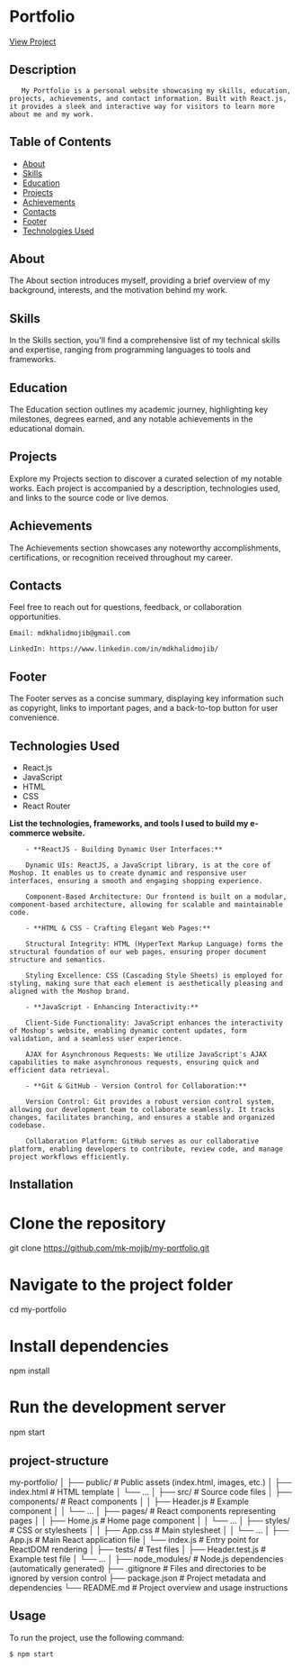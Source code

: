 # Portfolio 

[View Project](https://mk-mojib.github.io/my-portfolio/)

## Description
       My Portfolio is a personal website showcasing my skills, education, projects, achievements, and contact information. Built with React.js, it provides a sleek and interactive way for visitors to learn more about me and my work.
## Table of Contents

- [About](#about)
- [Skills](#skills)
- [Education](#education)
- [Projects](#projects)
- [Achievements](#achievements)
- [Contacts](#contacts)
- [Footer](#footer)
- [Technologies Used](#technologies-used)

## About

The About section introduces myself, providing a brief overview of my background, interests, and the motivation behind my work.

## Skills

In the Skills section, you'll find a comprehensive list of my technical skills and expertise, ranging from programming languages to tools and frameworks.

## Education

The Education section outlines my academic journey, highlighting key milestones, degrees earned, and any notable achievements in the educational domain.

## Projects

Explore my Projects section to discover a curated selection of my notable works. Each project is accompanied by a description, technologies used, and links to the source code or live demos.

## Achievements

The Achievements section showcases any noteworthy accomplishments, certifications, or recognition received throughout my career.

## Contacts

Feel free to reach out for questions, feedback, or collaboration opportunities.

    Email: mdkhalidmojib@gmail.com

    LinkedIn: https://www.linkedin.com/in/mdkhalidmojib/

## Footer

The Footer serves as a concise summary, displaying key information such as copyright, links to important pages, and a back-to-top button for user convenience.

## Technologies Used

- React.js
- JavaScript
- HTML
- CSS
- React Router

**List the technologies, frameworks, and tools I used to build my e-commerce website.**

        - **ReactJS - Building Dynamic User Interfaces:**

        Dynamic UIs: ReactJS, a JavaScript library, is at the core of Moshop. It enables us to create dynamic and responsive user interfaces, ensuring a smooth and engaging shopping experience.

        Component-Based Architecture: Our frontend is built on a modular, component-based architecture, allowing for scalable and maintainable code.

        - **HTML & CSS - Crafting Elegant Web Pages:**

        Structural Integrity: HTML (HyperText Markup Language) forms the structural foundation of our web pages, ensuring proper document structure and semantics.

        Styling Excellence: CSS (Cascading Style Sheets) is employed for styling, making sure that each element is aesthetically pleasing and aligned with the Moshop brand.

        - **JavaScript - Enhancing Interactivity:**

        Client-Side Functionality: JavaScript enhances the interactivity of Moshop's website, enabling dynamic content updates, form validation, and a seamless user experience.

        AJAX for Asynchronous Requests: We utilize JavaScript's AJAX capabilities to make asynchronous requests, ensuring quick and efficient data retrieval.

        - **Git & GitHub - Version Control for Collaboration:**

        Version Control: Git provides a robust version control system, allowing our development team to collaborate seamlessly. It tracks changes, facilitates branching, and ensures a stable and organized codebase.

        Collaboration Platform: GitHub serves as our collaborative platform, enabling developers to contribute, review code, and manage project workflows efficiently.


## Installation

 # Clone the repository
git clone https://github.com/mk-mojib/my-portfolio.git

# Navigate to the project folder
cd my-portfolio

# Install dependencies
npm install

# Run the development server
npm start

## project-structure

my-portfolio/
│
├── public/               # Public assets (index.html, images, etc.)
│   ├── index.html        # HTML template
│   └── ...
│
├── src/                  # Source code files
│   ├── components/       # React components
│   │   ├── Header.js    # Example component
│   │   └── ...
│   ├── pages/            # React components representing pages
│   │   ├── Home.js      # Home page component
│   │   └── ...
│   ├── styles/           # CSS or stylesheets
│   │   ├── App.css     # Main stylesheet
│   │   └── ...
│   ├── App.js            # Main React application file
│   └── index.js          # Entry point for ReactDOM rendering
│
├── tests/                # Test files
│   ├── Header.test.js    # Example test file
│   └── ...
│
├── node_modules/         # Node.js dependencies (automatically generated)
├── .gitignore            # Files and directories to be ignored by version control
├── package.json          # Project metadata and dependencies
└── README.md             # Project overview and usage instructions


## Usage

To run the project, use the following command:

```bash
$ npm start

